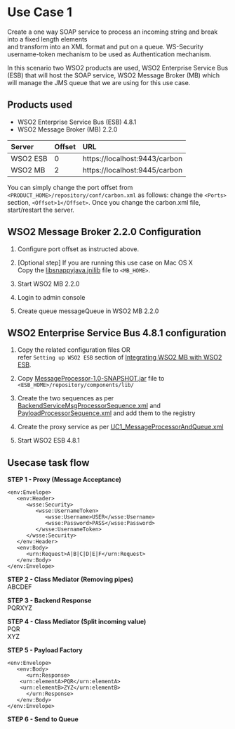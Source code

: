 Use Case 1
==========

Create a one way SOAP service to process an incoming string and break into a fixed length elements  
and transform into an XML format and put on a queue. WS-Security username-token mechanism to be used
as Authentication mechanism.

In this scenario two WSO2 products are used, WSO2 Enterprise Service Bus (ESB) that will host the SOAP service, WSO2 Message Broker (MB) which will manage the JMS queue that we are using for this use case.

Products used
-------------
* WSO2 Enterprise Service Bus (ESB) 4.8.1   
* WSO2 Message Broker (MB) 2.2.0  

| Server | Offset | URL |
|:-------|:-------|:-------|
| WSO2 ESB | 0 | https://localhost:9443/carbon |
| WSO2 MB | 2 | https://localhost:9445/carbon |

You can simply change the port offset from ```<PRODUCT_HOME>/repository/conf/carbon.xml``` as follows: change the ```<Ports>``` section, ```<Offset>1</Offset>```. Once you change the carbon.xml file, start/restart the server.

WSO2 Message Broker 2.2.0 Configuration
---------------------------------------

1. Configure port offset as instructed above.

2. [Optional step]
If you are running this use case on Mac OS X  
Copy the [libsnappyjava.jnilib](snappy-1.1.1-Mac-x86_64/libsnappyjava.jnilib) file to ```<MB_HOME>```.

3. Start WSO2 MB 2.2.0

4. Login to admin console

5. Create queue messageQueue in WSO2 MB 2.2.0

WSO2 Enterprise Service Bus 4.8.1 configuration
-----------------------------------------------

1. Copy the related configuration files OR  
refer ```Setting up WSO2 ESB``` section of [Integrating WSO2 MB with WSO2 ESB](https://docs.wso2.com/display/MB220/Integrating+WSO2+ESB).

2. Copy [MessageProcessor-1.0-SNAPSHOT.jar](MessageProcessor/target/MessageProcessor-1.0-SNAPSHOT.jar) file to ```<ESB_HOME>/repository/components/lib/``` 

2. Create the two sequences as per [BackendServiceMsgProcessorSequence.xml](ESB481/repository/registry-sequences/BackendServiceMsgProcessorSequence.xml) and [PayloadProcessorSequence.xml](ESB481/repository/registry-sequences/PayloadProcessorSequence.xml) and add them to the registry  

3. Create the proxy service as per [UC1_MessageProcessorAndQueue.xml](ESB481/repository/deployment/server/synapse-configs/default/proxy-services/OrganizationalInfoAPI.xml)

4. Start WSO2 ESB 4.8.1

Usecase task flow
-----------------

**STEP 1 - Proxy (Message Acceptance)**
```
<env:Envelope>
   <env:Header>
      <wsse:Security>
         <wsse:UsernameToken>
            <wsse:Username>USER</wsse:Username>
            <wsse:Password>PASS</wsse:Password>
         </wsse:UsernameToken>
      </wsse:Security>
   </env:Header>
   <env:Body>
      <urn:Request>A|B|C|D|E|F</urn:Request>
   </env:Body>
</env:Envelope>
```

**STEP 2 - Class Mediator (Removing pipes)**  
ABCDEF

**STEP 3 - Backend Response**  
PQRXYZ

**STEP 4 - Class Mediator (Split incoming value)**  
PQR  
XYZ  

**STEP 5 - Payload Factory**  
```
<env:Envelope>
   <env:Body>
      <urn:Response>
	<urn:elementA>PQR</urn:elementA>
	<urn:elementB>ZYZ</urn:elementB>
      </urn:Response>
   </env:Body>
</env:Envelope>
```

**STEP 6 - Send to Queue**
